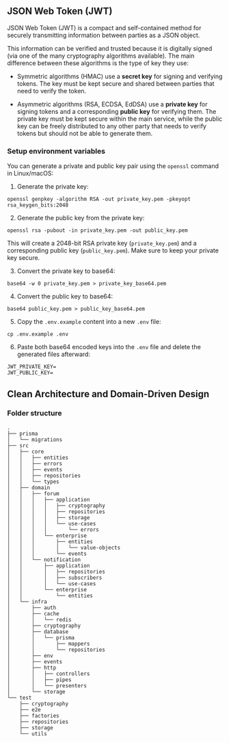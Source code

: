 ## JSON Web Token (JWT)

JSON Web Token (JWT) is a compact and self-contained method for securely transmitting information between parties as a JSON object.

This information can be verified and trusted because it is digitally signed (via one of the many cryptography algorithms available). The main difference between these algorithms is the type of key they use:

- Symmetric algorithms (HMAC) use a **secret key** for signing and verifying tokens. The key must be kept secure and shared between parties that need to verify the token.

- Asymmetric algorithms (RSA, ECDSA, EdDSA) use a **private key** for signing tokens and a corresponding **public key** for verifying them. The private key must be kept secure within the main service, while the public key can be freely distributed to any other party that needs to verify tokens but should not be able to generate them.

### Setup environment variables

You can generate a private and public key pair using the `openssl` command in Linux/macOS:

1. Generate the private key:

```shell
openssl genpkey -algorithm RSA -out private_key.pem -pkeyopt rsa_keygen_bits:2048
```

2. Generate the public key from the private key:

```shell
openssl rsa -pubout -in private_key.pem -out public_key.pem
```

This will create a 2048-bit RSA private key (`private_key.pem`) and a corresponding public key (`public_key.pem`). Make sure to keep your private key secure.

3. Convert the private key to base64:

```shell
base64 -w 0 private_key.pem > private_key_base64.pem
```

4. Convert the public key to base64:

```shell
base64 public_key.pem > public_key_base64.pem
```

5. Copy the `.env.example` content into a new `.env` file:

```shell
cp .env.example .env
```

6. Paste both base64 encoded keys into the `.env` file and delete the generated files afterward:

```properties
JWT_PRIVATE_KEY=
JWT_PUBLIC_KEY=
```

## Clean Architecture and Domain-Driven Design

### Folder structure

```
.
├── prisma
│   └── migrations
├── src
│   ├── core
│   │   ├── entities
│   │   ├── errors
│   │   ├── events
│   │   ├── repositories
│   │   └── types
│   ├── domain
│   │   ├── forum
│   │   │   ├── application
│   │   │   │   ├── cryptography
│   │   │   │   ├── repositories
│   │   │   │   ├── storage
│   │   │   │   └── use-cases
│   │   │   │       └── errors
│   │   │   └── enterprise
│   │   │       ├── entities
│   │   │       │   └── value-objects
│   │   │       └── events
│   │   └── notification
│   │       ├── application
│   │       │   ├── repositories
│   │       │   ├── subscribers
│   │       │   └── use-cases
│   │       └── enterprise
│   │           └── entities
│   └── infra
│       ├── auth
│       ├── cache
│       │   └── redis
│       ├── cryptography
│       ├── database
│       │   └── prisma
│       │       ├── mappers
│       │       └── repositories
│       ├── env
│       ├── events
│       ├── http
│       │   ├── controllers
│       │   ├── pipes
│       │   └── presenters
│       └── storage
└── test
    ├── cryptography
    ├── e2e
    ├── factories
    ├── repositories
    ├── storage
    └── utils
```
